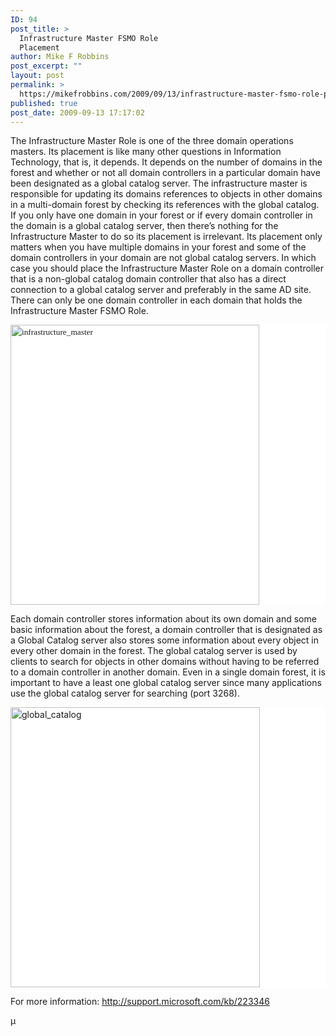 ```yaml
---
ID: 94
post_title: >
  Infrastructure Master FSMO Role
  Placement
author: Mike F Robbins
post_excerpt: ""
layout: post
permalink: >
  https://mikefrobbins.com/2009/09/13/infrastructure-master-fsmo-role-placement/
published: true
post_date: 2009-09-13 17:17:02
---
```

The Infrastructure Master Role is one of the three domain operations masters. Its placement is like many other questions in Information Technology, that is, it depends. It depends on the number of domains in the forest and whether or not all domain controllers in a particular domain have been designated as a global catalog server. The infrastructure master is responsible for updating its domains references to objects in other domains in a multi-domain forest by checking its references with the global catalog. If you only have one domain in your forest or if every domain controller in the domain is a global catalog server, then there’s nothing for the Infrastructure Master to do so its placement is irrelevant. Its placement only matters when you have multiple domains in your forest and some of the domain controllers in your domain are not global catalog servers. In which case you should place the Infrastructure Master Role on a domain controller that is a non-global catalog domain controller that also has a direct connection to a global catalog server and preferably in the same AD site. There can only be one domain controller in each domain that holds the Infrastructure Master FSMO Role.
<p style="line-height: 14.25pt; background: white;"><span style="font-size: 10pt; font-family: &quot;color:black;"><img class="alignnone size-full wp-image-97" title="infrastructure_master" src="http://mikefrobbins.com/wp-content/uploads/2009/09/infrastructure_master.jpg" alt="infrastructure_master" width="398" height="448" /></span></p>
Each domain controller stores information about its own domain and some basic information about the forest, a domain controller that is designated as a Global Catalog server also stores some information about every object in every other domain in the forest. The global catalog server is used by clients to search for objects in other domains without having to be referred to a domain controller in another domain. Even in a single domain forest, it is important to have a least one global catalog server since many applications use the global catalog server for searching (port 3268).
<p style="line-height: 14.25pt; background: white;"><img class="alignnone size-full wp-image-101" title="global_catalog" src="http://mikefrobbins.com/wp-content/uploads/2009/09/global_catalog.jpg" alt="global_catalog" width="399" height="448" /></p>
For more information:
<a href="http://support.microsoft.com/kb/223346" target="_blank" rel="noopener">http://support.microsoft.com/kb/223346</a>

µ